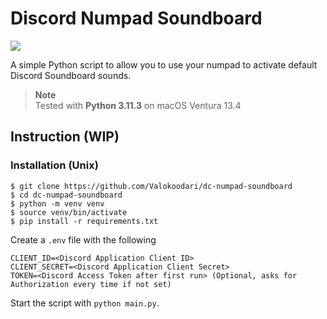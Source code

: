 # Discord Numpad Soundboard

[![](https://dcbadge.vercel.app/api/server/nzJgMjt)](https://discord.gg/nzJgMjt)

A simple Python script to allow you to use your numpad to activate default Discord Soundboard sounds.

> **Note**  
> Tested with **Python 3.11.3** on macOS Ventura 13.4

## Instruction (WIP)

### Installation (Unix)
```
$ git clone https://github.com/Valokoodari/dc-numpad-soundboard
$ cd dc-numpad-soundboard
$ python -m venv venv
$ source venv/bin/activate
$ pip install -r requirements.txt
```

Create a `.env` file with the following
```
CLIENT_ID=<Discord Application Client ID>
CLIENT_SECRET=<Discord Application Client Secret>
TOKEN=<Discord Access Token after first run> (Optional, asks for Authorization every time if not set)
```

Start the script with `python main.py`.
